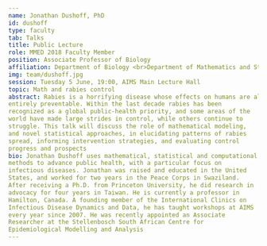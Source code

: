 ```yaml
---
name: Jonathan Dushoff, PhD
id: dushoff
type: faculty
tab: Talks
title: Public Lecture
role: MMED 2018 Faculty Member
position: Associate Professor of Biology
affiliation: Department of Biology <br>Department of Mathematics and Statistics <br>McMaster University, Hamilton, ON, Canada
img: team/dushoff.jpg
session: Tuesday 5 June, 19:00, AIMS Main Lecture Hall
topic: Math and rabies control
abstract: Rabies is a horrifying disease whose effects on humans are almost
entirely preventable. Within the last decade rabies has been
recognized as a global public-health priority, and some areas of the
world have made large strides in control, while others continue to
struggle. This talk will discuss the role of mathematical modeling,
and novel statistical approaches, in elucidating patterns of rabies
spread, informing intervention strategies, and evaluating control
progress and prospects
bio: Jonathan Dushoff uses mathematical, statistical and computational
methods to advance public health, with a particular focus on
infectious diseases. Jonathan was raised and educated in the United
States, and worked for two years in the Peace Corps in Swaziland.
After receiving a Ph.D. from Princeton University, he did research in
advocacy for four years in Taiwan. He is currently a professor in
Hamilton, Canada. A founding member of the International Clinics on
Infectious Disease Dynamics and Data, he has taught workshops at AIMS
every year since 2007. He was recently appointed an Associate
Researcher at the Stellenbosch South African Centre for
Epidemiological Modelling and Analysis
---
```

